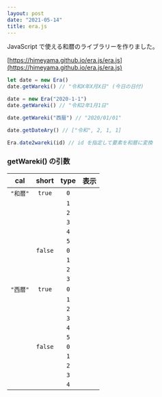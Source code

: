 ```yaml
---
layout: post
date: "2021-05-14"
title: era.js
---
```


JavaScript で使える和暦のライブラリーを作りました。

[https://himeyama.github.io/era.js/era.js](https://himeyama.github.io/era.js/era.js)

```js
let date = new Era()
date.getWareki() // "令和X年X月X日" (今日の日付)

date = new Era("2020-1-1")
date.getWareki() // "令和2年1月1日"

date.getWareki("西暦") // "2020/01/01"

date.getDateAry() // ["令和", 2, 1, 1]

Era.date2wareki(id) // id を指定して要素を和暦に変換
```

### getWareki() の引数

|cal|short|type|表示|
|:--:|:--:|:--:|:--:|
|`"和暦"`|`true`|`0`|<span id="w_t_0"></span>|
|||`1`|<span id="w_t_1"></span>|
|||`2`|<span id="w_t_2"></span>|
|||`3`|<span id="w_t_3"></span>|
|||`4`|<span id="w_t_4"></span>|
|||`5`|<span id="w_t_5"></span>|
||`false`|`0`|<span id="w_f_0"></span>|
|||`1`|<span id="w_f_1"></span>|
|||`2`|<span id="w_f_2"></span>|
|||`3`|<span id="w_f_3"></span>|
|`"西暦"`|`true`|`0`|<span id="s_t_0"></span>|
|||`1`|<span id="s_t_1"></span>|
|||`2`|<span id="s_t_2"></span>|
|||`3`|<span id="s_t_3"></span>|
|||`4`|<span id="s_t_4"></span>|
|||`5`|<span id="s_t_5"></span>|
||`false`|`0`|<span id="s_f_0"></span>|
|||`1`|<span id="s_f_1"></span>|
|||`2`|<span id="s_f_2"></span>|
|||`3`|<span id="s_f_3"></span>|
|||`4`|<span id="s_f_4"></span>|

<script>
for(let i = 0; i <= 5; i++)
    Era.date2wareki(`w_t_${i}`, "和暦", true, i)
for(let i = 0; i <= 3; i++)
    Era.date2wareki(`w_f_${i}`, "和暦", false, i)
for(let i = 0; i <= 5; i++)
    Era.date2wareki(`s_t_${i}`, "西暦", true, i)
for(let i = 0; i <= 4; i++)
    Era.date2wareki(`s_f_${i}`, "西暦", false, i)

</script>